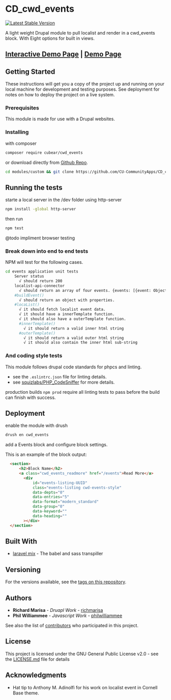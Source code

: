 # CD_cwd_events

[![Latest Stable Version](https://img.shields.io/packagist/v/cubear/cwd_events.svg?style=flat-square)](https://packagist.org/packages/cubear/cwd_events)

A light weight Drupal module to pull localist and render in a cwd_events block. With Eight options for built in views.

## [Interactive Demo Page](https://cu-communityapps.github.io/CD_cwd_events/dev/demo.html) | [Demo Page](https://cu-communityapps.github.io/CD_cwd_events/dev/index.html)

## Getting Started

These instructions will get you a copy of the project up and running on your local machine for development and testing purposes. See deployment for notes on how to deploy the project on a live system.

### Prerequisites

This module is made for use with a Drupal websites.

### Installing

with composer

```bash
composer require cubear/cwd_events
```

or download directly from [Github Repo](https://github.com/CU-CommunityApps/CD_cwd_events).

```bash
cd modules/custom && git clone https://github.com/CU-CommunityApps/CD_cwd_events
```

## Running the tests

starte a local server in the /dev folder using http-server

```bash
npm install -global http-server
```

then run

```bash
npm test
```

@todo impliment browser testing

### Break down into end to end tests

NPM will test for the following cases.

```bash
cd events application unit tests
    Server status
      √ should return 200
    localist-api-connector
      √ should return an array of four events. {events: [{event: Objects}...]}.
    #buildEvent()
      √ should return an object with properties.
    #locaList()
      √ it should fetch localist event data.
      √ it should have a innerTemplate function.
      √ it should also have a outerTemplate function.
      #innerTemplate()
        √ it should return a valid inner html string
      #outerTemplate()
        √ it should return a valid outer html string
        √ it should also contain the inner html sub-string
```

### And coding style tests

This module follows drupal code standards for phpcs and linting.

- see the `.eslintrc.json` file for linting details.
- see  [squizlabs/PHP_CodeSniffer](https://www.drupal.org/docs/8/modules/code-review-module/installing-coder-sniffer) for more details.

production builds `npm prod` require all linting tests to pass before the build can finish with success.

## Deployment

enable the module with drush

```bash
drush en cwd_events
```

add a Events block and configure block settings.

This is an example of the block output:

```HTML
  <section>
      <h2>Block Name</h2>
      <a class="cwd_events_readmore" href="/events">Read More</a>
        <div
            id="events-listing-UUID"
            class="events-listing cwd-events-style"
            data-depts="0"
            data-entries="5"
            data-format="modern_standard"
            data-group="0"
            data-keyword=""
            data-heading=""
        ></div>
  </section>
```

## Built With

* [laravel mix](https://github.com/JeffreyWay/laravel-mix) - The babel and sass transpiller

## Versioning

For the versions available, see the [tags on this repository](https://github.com/CU-CommunityApps/CD_cwd_events/tags).

## Authors

* **Richard Marisa** - *Druapl Work* - [richmarisa](https://github.com/richmarisa)
* **Phil Williammee** - *Javascript Work* - [philwilliammee](https://github.com/philwilliammee)

See also the list of [contributors](https://github.com/CU-CommunityApps/CD_cwd_events/graphs/contributors) who participated in this project.

## License

This project is licensed under the GNU General Public License v2.0 - see the [LICENSE.md](https://github.com/CU-CommunityApps/CD_cwd_events/blob/master/LICENSE) file for details

## Acknowledgments

* Hat tip to Anthony M. Adinolfi for his work on localist event in Cornell Base theme.
